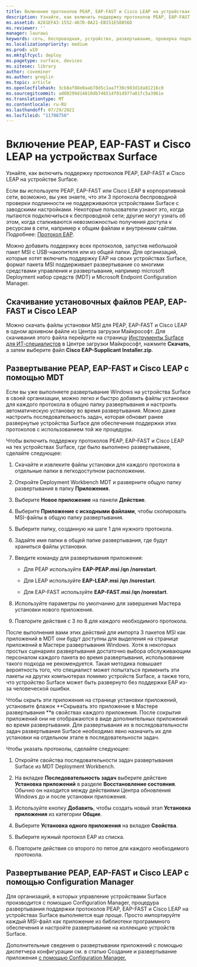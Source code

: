 ```yaml
---
title: Включение протоколов PEAP, EAP-FAST и Cisco LEAP на устройствах Surface
description: Узнайте, как включить поддержку протоколов PEAP, EAP-FAST и Cisco LEAP на устройстве Surface.
ms.assetid: A281EFA3-1552-467D-8A21-EB151E58856D
ms.reviewer: ''
manager: laurawi
keywords: сеть, беспроводная, устройство, развертывание, проверка подлинности, протокол
ms.localizationpriority: medium
ms.prod: w10
ms.mktglfcycl: deploy
ms.pagetype: surface, devices
ms.sitesec: library
author: coveminer
ms.author: greglin
ms.topic: article
ms.openlocfilehash: 3cb8af88e0aab78d5c1aa7f30c983d1da81216c0
ms.sourcegitcommit: ad08299d14810db746514f01d977a81fc5a3961e
ms.translationtype: MT
ms.contentlocale: ru-RU
ms.lasthandoff: 07/29/2021
ms.locfileid: "11708750"
---
```

# <a name="enable-peap-eap-fast-and-cisco-leap-on-surface-devices"></a>Включение PEAP, EAP-FAST и Cisco LEAP на устройствах Surface

Узнайте, как включить поддержку протоколов PEAP, EAP-FAST и Cisco LEAP на устройстве Surface.

Если вы используете PEAP, EAP-FAST или Cisco LEAP в корпоративной сети, возможно, вы уже знаете, что эти 3 протокола беспроводной проверки подлинности не поддерживаются устройствами Surface с заводскими настройками. Некоторые пользователи узнают это, когда пытаются подключиться к беспроводной сети; другие могут узнать об этом, когда сталкиваются невозможностью получения доступа к ресурсам в сети, например к общим файлам и внутренним сайтам. Подробнее: [Протокол EAP](/previous-versions/windows/it-pro/windows-xp/bb457039(v=technet.10)?).

Можно добавить поддержку всех протоколов, запустив небольшой пакет MSI с USB-накопителя или из общей папки. Для организаций, которые хотят включить поддержку EAP на своих устройствах Surface, формат пакета MSI поддерживает развертывание со многими средствами управления и развертывания, например microsoft Deployment набор средств (MDT) и Microsoft Endpoint Configuration Manager.

## <a name="download-peap-eap-fast-or-cisco-leap-installation-files"></a><a href="" id="download-peap--eap-fast--or-cisco-leap-installation-files--"></a>Скачивание установочных файлов PEAP, EAP-FAST и Cisco LEAP

Можно скачать файлы установки MSI для PEAP, EAP-FAST и Cisco LEAP в одном архивном файле из Центра загрузки Майкрософт. Для скачивания этого файла перейдите на страницу [Инструменты Surface для ИТ-специалистов](https://www.microsoft.com/download/details.aspx?id=46703) в Центре загрузки Майкрософт, нажмите **Скачать**, а затем выберите файл **Cisco EAP-Supplicant Installer.zip**.

## <a name="deploy-peap-eap-fast-or-cisco-leap-with-mdt"></a>Развертывание PEAP, EAP-FAST и Cisco LEAP с помощью MDT

Если вы уже выполняете развертывание Windows на устройства Surface в своей организации, можно легко и быстро добавить файлы установки для каждого протокола в общую папку развертывания и настроить автоматическую установку во время развертывания. Можно даже настроить последовательность задач, которая обновит ранее развернутые устройства Surface для обеспечения поддержки этих протоколов с использованием той же процедуры.

Чтобы включить поддержку протоколов PEAP, EAP-FAST и Cisco LEAP на тех устройствах Surface, где было выполнено развертывание, сделайте следующее:

1. Скачайте и извлеките файлы установки для каждого протокола в отдельные папки в легкодоступном расположении.

2. Откройте Deployment Workbench MDT и разверните общую папку развертывания в папку **Приложения**.

3. Выберите **Новое приложение** на панели **Действие**.

4. Выберите **Приложение с исходными файлами**, чтобы скопировать MSI-файлы в общую папку развертывания.

5. Выберите папку, созданную на шаге 1 для нужного протокола.

6. Задайте имя папки в общей папке развертывания, где будут храниться файлы установки.

7. Введите команду для развертывания приложения:

    - Для PEAP используйте **EAP-PEAP.msi /qn /norestart**.

    - Для LEAP используйте **EAP-LEAP.msi /qn /norestart**.

    - Для EAP-FAST используйте **EAP-FAST.msi /qn /norestart**.

8. Используйте параметры по умолчанию для завершения Мастера установки нового приложения.

9. Повторите действия с 3 по 8 для каждого необходимого протокола.

После выполнения вами этих действий для импорта 3 пакетов MSI как приложений в MDT они будут доступны для выделения на странице приложений в Мастере развертывания Windows. Хотя в некоторых простых сценариях развертывания достаточно выбора обслуживающим персоналом каждого пакета во время развертывания, использование такого подхода не рекомендуется. Такая методика повышает вероятность того, что специалист может попытаться применить эти пакеты на других компьютерах помимо устройств Surface, а также того, что устройство Surface может быть развернуто без поддержки EAP из-за человеческой ошибки.

Чтобы скрыть эти приложения на странице установки приложений, установите флажок **Скрывать это приложение в Мастере развертывания **в свойствах каждого приложения. После сокрытия приложений они не отображаются в виде дополнительных приложений во время развертывания. Для развертывания их в последовательности задач развертывания Surface необходимо явно назначить их для установки на отдельном этапе в последовательности задач.

Чтобы указать протоколы, сделайте следующее:

1. Откройте свойства последовательности задач развертывания Surface из MDT Deployment Workbench.

2. На вкладке **Последовательность задач** выберите действие **Установка приложений** в разделе **Восстановление состояния**. Обычно он находится между действиями Центра обновления Windows до и после установки приложения.

3. Используйте кнопку **Добавить**, чтобы создать новый этап **Установка приложения** из категории **Общие**.

4. Выберите **Установка одного приложения** на вкладке **Свойства**.

5. Выберите нужный протокол EAP из списка.

6. Повторите действия со второго по пятое для каждого необходимого протокола.

## <a name="deploy-peap-eap-fast-or-cisco-leap-with-configuration-manager"></a>Развертывание PEAP, EAP-FAST и Cisco LEAP с помощью Configuration Manager

Для организаций, в которых управление устройствами Surface производится с помощью Configuration Manager, процедура развертывания поддержки протоколов PEAP, EAP-FAST и Cisco LEAP на устройствах Surface выполняется еще проще. Просто импортируйте каждый MSI-файл как приложение из библиотеки программного обеспечения и настройте развертывание на коллекцию устройств Surface.

Дополнительные сведения о развертывании приложений с помощью диспетчера конфигурации см. в статью Создание и развертывание приложения [с помощью Configuration Manager.](/mem/configmgr/apps/get-started/create-and-deploy-an-application.md)
